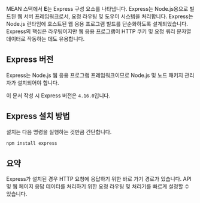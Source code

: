 MEAN 스택에서 **E**는 Express 구성 요소를 나타냅니다. Express는 Node.js용으로 빌드된 웹 서버 프레임워크로서, 요청 라우팅 및 도우미 시스템을 처리합니다. Express는 Node.js 런타임에 호스트된 웹 응용 프로그램 빌드를 단순화하도록 설계되었습니다. Express의 핵심은 라우팅이지만 웹 응용 프로그램이 HTTP 쿠키 및 요청 쿼리 문자열 데이터로 작동하는 데도 유용합니다.

## <a name="express-version"></a>Express 버전

Express는 Node.js 웹 응용 프로그램 프레임워크이므로 Node.js 및 노드 패키지 관리자가 설치되어야 합니다.

이 문서 작성 시 Express 버전은 `4.16.0`입니다.

## <a name="how-to-install-express"></a>Express 설치 방법

설치는 다음 명령을 실행하는 것만큼 간단합니다.

   ```bash
   npm install express
   ```

## <a name="summary"></a>요약

Express가 설치된 경우 HTTP 요청에 응답하기 위한 바로 가기 경로가 있습니다. API 및 웹 페이지 응답 데이터를 처리하기 위한 요청 라우팅 및 처리기를 빠르게 설정할 수 있습니다.